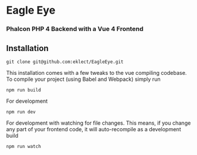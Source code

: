 # Eagle Eye
### Phalcon PHP 4 Backend with a Vue 4 Frontend

## Installation
```
git clone git@github.com:eklect/EagleEye.git

```

This installation comes with a few tweaks to the vue compiling codebase. To compile your project (using Babel and Webpack) simply run
```
npm run build
```

For development
```
npm run dev
```
For development with watching for file changes. This means, if you change any part of your frontend code, it will auto-recompile as a development build
```
npm run watch
```
